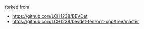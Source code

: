 forked from 
- https://github.com/LCH1238/BEVDet
- https://github.com/LCH1238/bevdet-tensorrt-cpp/tree/master

